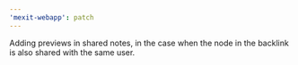 ```yaml
---
'mexit-webapp': patch
---
```


Adding previews in shared notes, in the case when the node in the backlink is also shared with the same user.
